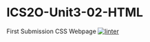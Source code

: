 # ICS2O-Unit3-02-HTML
First Submission CSS Webpage 
 [![linter](https://github.com/Charlie-Dumpit-Jr/ICS2O-Unit3-02-HTML/workflows/linter/badge.svg)](https://github.com/marketplace/actions/super-linter)  
